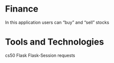 # Finance 
In this application users can “buy” and “sell” stocks

# Tools and Technologies 
cs50
Flask
Flask-Session
requests
